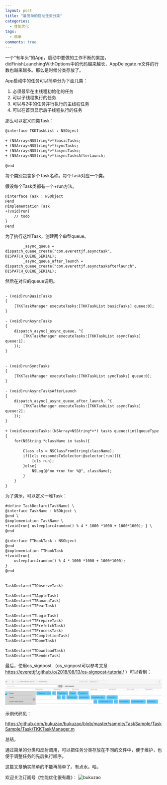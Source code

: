 ```yaml
---
layout: post
title: "最简单的启动任务分类"
categories:
  - 性能优化
tags:
  - 简单
comments: true
---
```


一个“有年头”的App，启动中要做的工作不断的累加，didFinishLaunchingWithOptions中的代码越来越长，AppDelegate.m文件的行数也越来越多。那么是时候分类存放了。

<!-- more -->

App启动中的任务可以简单分为下面几类：

1. 必须最早在主线程初始化的任务
2. 可以子线程执行的任务
3. 可以与2中的任务并行执行的主线程任务
4. 可以在首页显示后子线程执行的任务

那么可以定义四类Task：

```
@interface TKKTaskList : NSObject

+ (NSArray<NSString*>*)basicTasks;
+ (NSArray<NSString*>*)syncTasks;
+ (NSArray<NSString*>*)asyncTasks;
+ (NSArray<NSString*>*)asyncTasksAfterLaunch;

@end
```

每个类别包含多个Task名称。每个Task对应一个类。

假设每个Task类都有一个+run方法。

```
@interface Task : NSObject
@end
@implementation Task
+(void)run{
    // todo
}
@end
```


为了执行这堆Task，创建两个串型queue。

```
        _async_queue = dispatch_queue_create("com.everettjf.asynctask", DISPATCH_QUEUE_SERIAL);
        _async_queue_after_launch = dispatch_queue_create("com.everettjf.asynctaskafterlaunch", DISPATCH_QUEUE_SERIAL);
```

然后在对应的queue调用。

```

- (void)runBasicTasks
{
    [TKKTaskManager executeTasks:[TKKTaskList basicTasks] queue:0];
}

- (void)runAsyncTasks
{
    dispatch_async(_async_queue, ^{
        [TKKTaskManager executeTasks:[TKKTaskList asyncTasks] queue:1];
    });
}


- (void)runSyncTasks
{
    [TKKTaskManager executeTasks:[TKKTaskList syncTasks] queue:0];
}

- (void)runAsyncTasksAfterLaunch
{
    dispatch_async(_async_queue_after_launch, ^{
        [TKKTaskManager executeTasks:[TKKTaskList asyncTasks] queue:2];
    });
}

+ (void)executeTasks:(NSArray<NSString*>*) tasks queue:(int)queueType
{
    for(NSString *className in tasks){

        Class cls = NSClassFromString(className);
        if([cls respondsToSelector:@selector(run)]){
            [cls run];
        }else{
            NSLog(@"no +run for %@", className);
        }
    }
}

```

为了演示，可以定义一堆Task：

```
#define TaskDeclare(TaskName) \
@interface TaskName : NSObject \
@end \
@implementation TaskName \
+(void)run{ usleep(arc4random() % 4 * 1000 *1000 + 1000*1000); } \
@end

@interface TTHookTask : NSObject
@end
@implementation TTHookTask
+(void)run{
    usleep(arc4random() % 4 * 1000 *1000 + 1000*1000);
}
@end


TaskDeclare(TTObserveTask)

TaskDeclare(TTAppleTask)
TaskDeclare(TTBananaTask)
TaskDeclare(TTPearTask)

TaskDeclare(TTLoginTask)
TaskDeclare(TTPrepareTask)
TaskDeclare(TTPrefetchTask)
TaskDeclare(TTProcessTask)
TaskDeclare(TTCompletionTask)
TaskDeclare(TTDoneTask)

TaskDeclare(TTDownloadTask)
TaskDeclare(TTRenderTask)

```


最后，使用os_signpost （os_signpost可以参考文章 https://everettjf.github.io/2018/08/13/os-signpost-tutorial/ ）可以看到：

![](/media/15350423765697.jpg)


示例代码见：

<https://github.com/bukuzao/bukuzao/blob/master/sample/TaskSample/TaskSample/Task/TKKTaskManager.m>

总结，

通过简单的分类和反射调用，可以把任务分类存放在不同的文件中，便于维护，也便于调整任务的先后执行顺序。

这篇文章确实简单的不能再简单了。有点水。哈。



欢迎关注订阅号《性能优化很有趣》：
![bukuzao](https://everettjf.github.io/images/fun.jpg)


